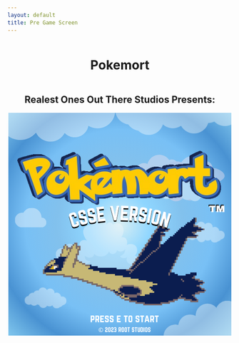 ```yaml
---
layout: default
title: Pre Game Screen
---
```

<div style="display: flex; justify-content: center; align-items: center;">
    <h1>Pokemort</h1>
</div>

<div style="display: flex; justify-content: center; align-items: center;">
    <h2>Realest Ones Out There Studios Presents:</h2>
</div>


<div style="display: flex; justify-content: center; align-items: center;">
    <img src="images/titlescreen.png" alt="Title Screen">
</div>

